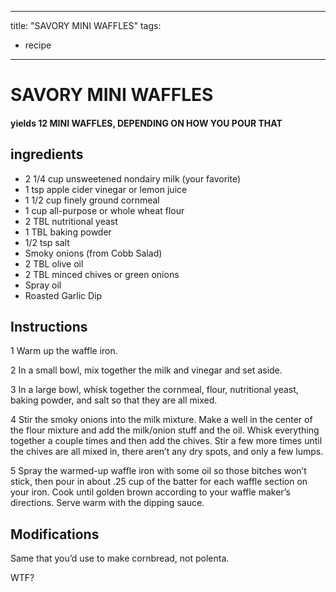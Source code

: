 
---
title: "SAVORY MINI WAFFLES"
tags:
  - recipe
---
# SAVORY MINI WAFFLES



#### yields  12 MINI WAFFLES, DEPENDING ON HOW YOU POUR THAT   


## ingredients
* 2 1/4 cup unsweetened nondairy milk (your favorite) 
* 1 tsp apple cider vinegar or lemon juice 
* 1 1/2 cup finely ground cornmeal 
* 1 cup all-purpose or whole wheat flour 
* 2 TBL nutritional yeast 
* 1 TBL baking powder 
* 1/2 tsp salt 
* Smoky onions (from Cobb Salad) 
* 2 TBL olive oil 
* 2 TBL minced chives or green onions 
* Spray oil 
* Roasted Garlic Dip 



## Instructions
1 Warm up the waffle iron.

2 In a small bowl, mix together the milk and vinegar and set aside.

3 In a large bowl, whisk together the cornmeal, flour, nutritional yeast, baking powder, and salt so that they are all mixed.

4 Stir the smoky onions into the milk mixture. Make a well in the center of the flour mixture and add the milk/onion stuff and the oil. Whisk everything together a couple times and then add the chives. Stir a few more times until the chives are all mixed in, there aren’t any dry spots, and only a few lumps.

5 Spray the warmed-up waffle iron with some oil so those bitches won’t stick, then pour in about .25 cup of the batter for each waffle section on your iron. Cook until golden brown according to your waffle maker’s directions. Serve warm with the dipping sauce.



## Modifications
Same    that you’d use to make cornbread, not polenta.

 WTF?




